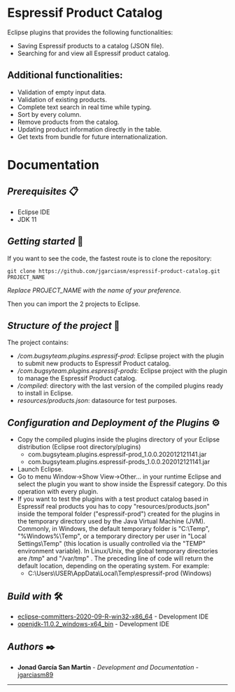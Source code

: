 # Espressif Product Catalog

Eclipse plugins that provides the following functionalities:
- Saving Espressif products to a catalog (JSON file).
- Searching for and view all Espressif product catalog.

## Additional functionalities:
- Validation of empty input data.
- Validation of existing products.
- Complete text search in real time while typing.
- Sort by every column.
- Remove products from the catalog.
- Updating product information directly in the table.
- Get texts from bundle for future internationalization.

# Documentation

## _Prerequisites_ 📋

* Eclipse IDE
* JDK 11

## _Getting started_ 🚀

If you want to see the code, the fastest route is to clone the repository:

```
git clone https://github.com/jgarciasm/espressif-product-catalog.git PROJECT_NAME
```
_Replace PROJECT_NAME with the name of your preference._

Then you can import the 2 projects to Eclipse.

## _Structure of the project_ 🏬

The project contains:

- _/com.bugsyteam.plugins.espressif-prod_: Eclipse project with the plugin to submit new products to Espressif Product catalog.
- _/com.bugsyteam.plugins.espressif-prods_: Eclipse project with the plugin to manage the Espressif Product catalog.
- _/compiled_: directory with the last version of the compiled plugins ready to install in Eclipse.
- _resources/products.json_: datasource for test purposes.


## _Configuration and Deployment of the Plugins_ ⚙️
- Copy the compiled plugins inside the plugins directory of your Eclipse distribution (Eclipse root directory/plugins)
    - com.bugsyteam.plugins.espressif-prod_1.0.0.202012121141.jar
    -  com.bugsyteam.plugins.espressif-prods_1.0.0.202012121141.jar 
- Launch Eclipse.
- Go to menu Window->Show View->Other...  in your runtime Eclipse and select the plugin you want to show inside the Espressif category. Do this operation with every plugin.
- If you want to test the plugins with a test product catalog based in Espressif real products you has to copy "resources/products.json" inside the temporal folder ("espressif-prod") created for the plugins in the temporary directory used by the Java Virtual Machine (JVM). Commonly, in Windows, the default temporary folder is  "C:\Temp",  "%Windows%\Temp", or a temporary directory per user in  "Local Settings\Temp"  (this location is usually controlled via the  "TEMP"  environment variable). In Linux/Unix, the global temporary directories are /tmp"  and  "/var/tmp" . The preceding line of code will return the default location, depending on the operating system. For example:
    - C:\Users\USER\AppData\Local\Temp\espressif-prod (Windows)


## _Build with_ 🛠️

* [eclipse-committers-2020-09-R-win32-x86_64](https://www.eclipse.org/eclipseide/) - Development IDE
* [openjdk-11.0.2_windows-x64_bin](https://www.oracle.com/java/technologies/javase-jdk11-downloads.html) - Development IDE


## _Authors_ ✒️

* **Jonad García San Martín** - *Development and Documentation* - [jgarciasm89](jgarciasm89@gmail.com)


---
